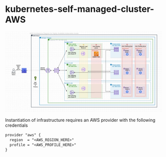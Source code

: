 # kubernetes-self-managed-cluster-AWS

![alt text](./HA-Cluster.jpg)

Instantiation of infrastructure requires an AWS provider with the following credentials

```
provider "aws" {
  region  = "<AWS_REGION_HERE>"
  profile = "<AWS_PROFILE_HERE>"
}
```